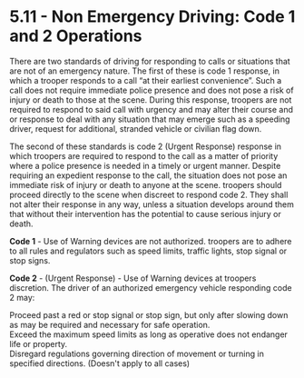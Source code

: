 # 5.11 - Non Emergency Driving: Code 1 and 2 Operations

There are two standards of driving for responding to calls or situations that are not of an emergency nature. The first of these is code 1 response, in which a trooper responds to a call “at their earliest convenience”. Such a call does not require immediate police presence and does not pose a risk of injury or death to those at the scene. During this response, troopers are not required to respond to said call with urgency and may alter their course and or response to deal with any situation that may emerge such as a speeding driver, request for additional, stranded vehicle or civilian flag down.

The second of these standards is code 2 (Urgent Response) response in which troopers are required to respond to the call as a matter of priority where a police presence is needed in a timely or urgent manner. Despite requiring an expedient response to the call, the situation does not pose an immediate risk of injury or death to anyone at the scene. troopers should proceed directly to the scene when discreet to respond code 2. They shall not alter their response in any way, unless a situation develops around them that without their intervention has the potential to cause serious injury or death.

**Code 1** - Use of Warning devices are not authorized. troopers are to adhere to all rules and regulators such as speed limits, traffic lights, stop signal or stop signs.

**Code 2** - (Urgent Response) - Use of Warning devices at troopers discretion. The driver of an authorized emergency vehicle responding code 2 may:

Proceed past a red or stop signal or stop sign, but only after slowing down as may be required and necessary for safe operation.\
Exceed the maximum speed limits as long as operative does not endanger life or property.\
Disregard regulations governing direction of movement or turning in specified directions. (Doesn't apply to all cases)
